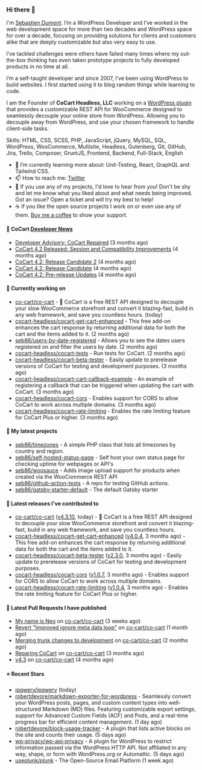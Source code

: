 ### Hi there 👋

I'm [Sebastien Dumont](https://sebastiendumont.com/). I’m a WordPress Developer and I’ve worked in the web development space for more than two decades and WordPress space for over a decade, focusing on providing solutions for clients and customers alike that are deeply customizable but also very easy to use.

I’ve tackled challenges were others have failed many times where my out-the-box thinking has even taken prototype projects to fully developed products in no time at all.

I’m a self-taught developer and since 2007, I’ve been using WordPress to build websites. I first started using it to blog random things while learning to code.

I am the Founder of **CoCart Headless, LLC** working on a [WordPress plugin](https://wordpress.org/plugins/cart-rest-api-for-woocommerce/) that provides a customizable REST API for WooCommerce designed to seamlessly decouple your online store from WordPress. Allowing you to decouple away from WordPress, and use your chosen framework to handle client-side tasks.

Skills: HTML, CSS, SCSS, PHP, JavaScript, jQuery, MySQL, SQL, WordPress, WooCommerce, Multisite, Headless, Gutenberg, Git, GitHub, Jira, Trello, Composer, GruntJS, Frontend, Backend, Full-Stack, English

* 🌱 I’m currently learning more about: Unit-Testing, React, GraphQL and Tailwind CSS.
* 📫 How to reach me: [Twitter](https://twitter.com/sebd86)
* 💬 If you use any of my projects, I'd love to hear from you! Don't be shy and let me know what you liked about and what needs being improved. Got an issue? Open a ticket and will try my best to help!
* ☕ If you like the open source projects I work on or even use any of them. [Buy me a coffee](https://www.buymeacoffee.com/sebastien) to show your support.

#### 🛒 CoCart [Developer News](https://cocart.dev)

- [Developer Advisory: CoCart Repaired](https://cocart.dev/developer-advisory-cocart-repaired/) (3 months ago)
- [CoCart 4.2 Released: Session and Compatibility Improvements](https://cocart.dev/cocart-4-2-released-session-and-compatibility-improvements/) (4 months ago)
- [CoCart 4.2: Release Candidate 2](https://cocart.dev/cocart-4-2-release-candidate-2/) (4 months ago)
- [CoCart 4.2: Release Candidate](https://cocart.dev/cocart-4-2-release-candidate/) (4 months ago)
- [CoCart 4.2: Pre-release Updates](https://cocart.dev/cocart-4-2-pre-release-updates/) (4 months ago)

#### 👷 Currently working on

- [co-cart/co-cart](https://github.com/co-cart/co-cart) - 🛒 CoCart is a free REST API designed to decouple your slow WooCommerce storefront and convert it blazing-fast, build in any web framework, and save you countless hours. (today)
- [cocart-headless/cocart-get-cart-enhanced](https://github.com/cocart-headless/cocart-get-cart-enhanced) - This free add-on enhances the cart response by returning additional data for both the cart and the items added to it. (2 months ago)
- [seb86/users-by-date-registered](https://github.com/seb86/users-by-date-registered) - Allows you to see the dates users registered on and filter the users by date. (2 months ago)
- [cocart-headless/cocart-tests](https://github.com/cocart-headless/cocart-tests) - Run tests for CoCart. (2 months ago)
- [cocart-headless/cocart-beta-tester](https://github.com/cocart-headless/cocart-beta-tester) - Easily update to prerelease versions of CoCart for testing and development purposes. (3 months ago)
- [cocart-headless/cocart-cart-callback-example](https://github.com/cocart-headless/cocart-cart-callback-example) - An example of registering a callback that can be triggered when updating the cart with CoCart. (3 months ago)
- [cocart-headless/cocart-cors](https://github.com/cocart-headless/cocart-cors) - Enables support for CORS to allow CoCart to work across multiple domains. (3 months ago)
- [cocart-headless/cocart-rate-limiting](https://github.com/cocart-headless/cocart-rate-limiting) - Enables the rate limiting feature for CoCart Plus or higher. (3 months ago)

#### 🌱 My latest projects

- [seb86/timezones](https://github.com/seb86/timezones) - A simple PHP class that lists all timezones by country and region.
- [seb86/self-hosted-status-page](https://github.com/seb86/self-hosted-status-page) - Self host your own status page for checking uptime for webpages or API&#39;s
- [seb86/woosauce](https://github.com/seb86/woosauce) - Adds image upload support for products when created via the WooCommerce REST API
- [seb86/github-action-tests](https://github.com/seb86/github-action-tests) - A repo for testing GitHub actions.
- [seb86/gatsby-starter-default](https://github.com/seb86/gatsby-starter-default) - The default Gatsby starter

#### 🔭 Latest releases I've contributed to

- [co-cart/co-cart](https://github.com/co-cart/co-cart) ([v4.3.10](https://github.com/co-cart/co-cart/releases/tag/v4.3.10), today) - 🛒 CoCart is a free REST API designed to decouple your slow WooCommerce storefront and convert it blazing-fast, build in any web framework, and save you countless hours.
- [cocart-headless/cocart-get-cart-enhanced](https://github.com/cocart-headless/cocart-get-cart-enhanced) ([v4.0.4](https://github.com/cocart-headless/cocart-get-cart-enhanced/releases/tag/v4.0.4), 3 months ago) - This free add-on enhances the cart response by returning additional data for both the cart and the items added to it.
- [cocart-headless/cocart-beta-tester](https://github.com/cocart-headless/cocart-beta-tester) ([v2.3.0](https://github.com/cocart-headless/cocart-beta-tester/releases/tag/v2.3.0), 3 months ago) - Easily update to prerelease versions of CoCart for testing and development purposes.
- [cocart-headless/cocart-cors](https://github.com/cocart-headless/cocart-cors) ([v1.0.7](https://github.com/cocart-headless/cocart-cors/releases/tag/v1.0.7), 3 months ago) - Enables support for CORS to allow CoCart to work across multiple domains.
- [cocart-headless/cocart-rate-limiting](https://github.com/cocart-headless/cocart-rate-limiting) ([v1.0.4](https://github.com/cocart-headless/cocart-rate-limiting/releases/tag/v1.0.4), 3 months ago) - Enables the rate limiting feature for CoCart Plus or higher.

#### 🔨 Latest Pull Requests I have published

- [My name is Neo](https://github.com/co-cart/co-cart/pull/451) on [co-cart/co-cart](https://github.com/co-cart/co-cart) (3 weeks ago)
- [Revert &#34;Improved ignore meta data loop&#34;](https://github.com/co-cart/co-cart/pull/445) on [co-cart/co-cart](https://github.com/co-cart/co-cart) (1 month ago)
- [Merging trunk changes to development](https://github.com/co-cart/co-cart/pull/436) on [co-cart/co-cart](https://github.com/co-cart/co-cart) (2 months ago)
- [Reparing CoCart](https://github.com/co-cart/co-cart/pull/428) on [co-cart/co-cart](https://github.com/co-cart/co-cart) (3 months ago)
- [v4.3](https://github.com/co-cart/co-cart/pull/424) on [co-cart/co-cart](https://github.com/co-cart/co-cart) (4 months ago)

#### ⭐ Recent Stars

- [ipqwery/ipqwery](https://github.com/ipqwery/ipqwery) (today)
- [robertdevore/markdown-exporter-for-wordpress](https://github.com/robertdevore/markdown-exporter-for-wordpress) - Seamlessly convert your WordPress posts, pages, and custom content types into well-structured Markdown (MD) files. Featuring customizable export settings, support for Advanced Custom Fields (ACF) and Pods, and a real-time progress bar for efficient content management. (1 day ago)
- [robertdevore/block-usage-tracker](https://github.com/robertdevore/block-usage-tracker) - A plugin that lists active blocks on the site and counts their usage. (5 days ago)
- [wp-privacy/wp-api-privacy](https://github.com/wp-privacy/wp-api-privacy) - A plugin for WordPress to restrict information passed via the WordPress HTTP API.   Not affiliated in any way, shape, or form with WordPress.org or Automattic. (5 days ago)
- [useplunk/plunk](https://github.com/useplunk/plunk) - The Open-Source Email Platform (1 week ago)
